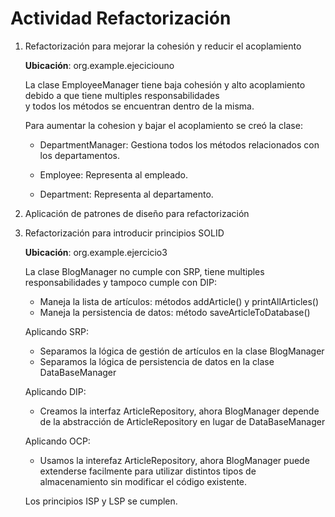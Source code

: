# Actividad Refactorización

1. Refactorización para mejorar la cohesión y reducir el acoplamiento

    **Ubicación**: org.example.ejeciciouno

   La clase EmployeeManager tiene baja cohesión y alto acoplamiento debido a que tiene multiples responsabilidades  
   y todos los métodos se encuentran dentro de la misma.

   Para aumentar la cohesion y bajar el acoplamiento se creó la clase:
   
   - DepartmentManager: Gestiona todos los métodos relacionados con los departamentos.
   
   - Employee: Representa al empleado.

   - Department: Representa al departamento.
2. Aplicación de patrones de diseño para refactorización

3. Refactorización para introducir principios SOLID

   **Ubicación**: org.example.ejercicio3

   La clase BlogManager no cumple con SRP, tiene multiples responsabilidades y tampoco cumple con DIP:
   
   * Maneja la lista de artículos: métodos addArticle() y printAllArticles()
   * Maneja la persistencia de datos: método saveArticleToDatabase()

   Aplicando SRP:

   * Separamos la lógica de gestión de artículos en la clase BlogManager
   * Separamos la lógica de persistencia de datos en la clase DataBaseManager

   Aplicando DIP:

   * Creamos la interfaz ArticleRepository, ahora BlogManager depende de la abstracción de ArticleRepository en lugar de DataBaseManager

   Aplicando OCP:

   * Usamos la interefaz ArticleRepository, ahora BlogManager puede extenderse facilmente para utilizar distintos tipos de almacenamiento sin modificar el código existente.

   Los principios ISP y LSP se cumplen.
